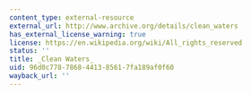 ```yaml
---
content_type: external-resource
external_url: http://www.archive.org/details/clean_waters
has_external_license_warning: true
license: https://en.wikipedia.org/wiki/All_rights_reserved
status: ''
title: _Clean Waters_
uid: 96d0c778-7868-4413-8561-7fa189af0f60
wayback_url: ''
---
```

